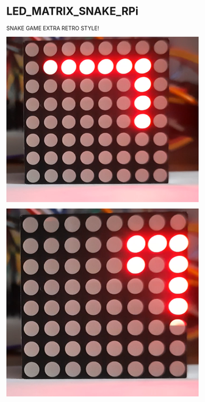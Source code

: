 # LED_MATRIX_SNAKE_RPi

SNAKE GAME EXTRA RETRO STYLE!

![](LED_MATRIX_SNAKE1.png)


![](LED_MATRIX_SNAKE2.png)
